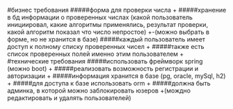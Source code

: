 #бизнес требования
#####форма для проверки числа +
#####хранение в бд информации о проверенных числах (какой пользователь инициировал, какие алгоритмы применялись, результат проверки, какой алгоритм показал что число непростое) +-(можно выбрать в форме, но не хранится в базе)
#####каждый пользователь имеет доступ к полному списку проверенных чисел +
#####также есть список проверенных полей именно этим пользователем +
#технические требования
#####использовать фреймворк spring (можно boot) +
#####реализовать возможность регистрации и авторизации +
#####информация хранится в базе (pg, oracle, mySql, h2) +
#####для доступа к базе использовать orm +
#####должна быть админка, в которой можно заблокировать юзеров +(мождно редактировать и удалять пользователей)
